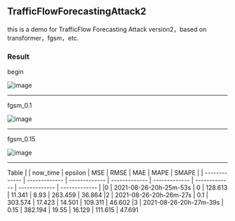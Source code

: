 ## TrafficFlowForecastingAttack2
this is a demo for TrafficFlow Forecasting Attack version2，based on transformer，fgsm，etc.


### Result
begin

![image](https://github.com/S16201512/TrafficFlowForecastingAttack2/blob/master/result/begin_img/result_0.png)

---

fgsm_0.1

![image](https://github.com/S16201512/TrafficFlowForecastingAttack2/blob/master/result/result_for_fgsm/result_0.1_2.png)


---

fgsm_0.15

![image](https://github.com/S16201512/TrafficFlowForecastingAttack2/blob/master/result/result_for_fgsm/result_0.15_3.png)


---
Table
|               | now_time      | epsilon       | MSE           |  RMSE         | MAE           | MAPE          | SMAPE |
| ------------- | ------------- | ------------- | ------------- | ------------- | ------------- | ------------- | ------------- |
|0   |    2021-08-26-20h-25m-53s   |       0    |   128.613     |  11.341    |     8.93   |   263.459   |    36.864
|2   |    2021-08-26-20h-26m-27s   |     0.1    |   303.574    |   17.423    |   14.501   |   109.311   |    46.602
|3   |    2021-08-26-20h-27m-39s   |   0.15    |   382.194     |   19.55     | 16.129     | 111.615     |  47.691
